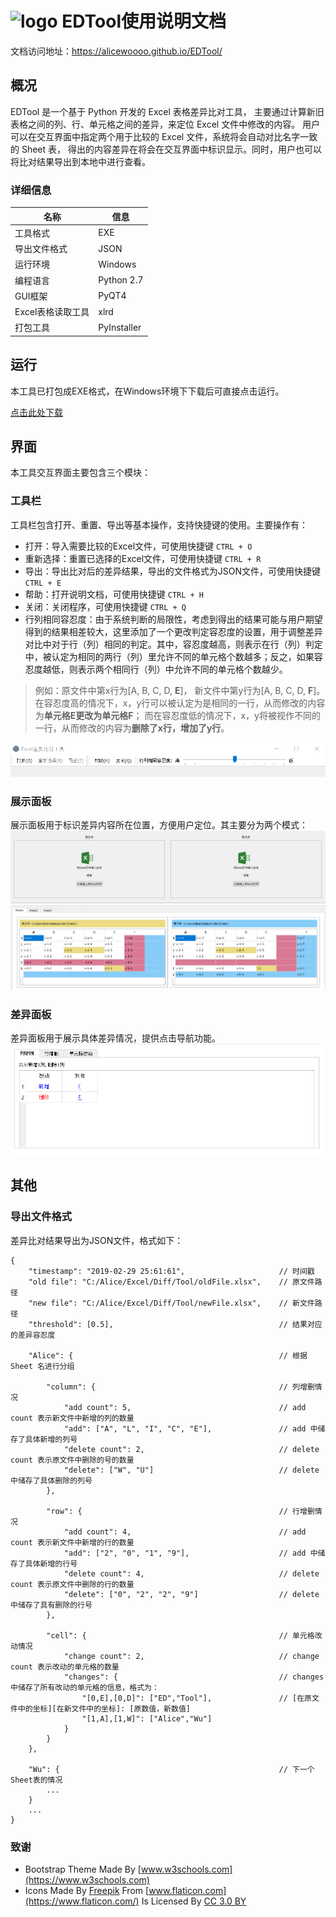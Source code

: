# ![logo](https://github.com/AliceWoooo/EDTool/blob/master/image/favixon.ico) EDTool使用说明文档
文档访问地址：https://alicewoooo.github.io/EDTool/


## 概况
EDTool 是一个基于 Python 开发的 Excel 表格差异比对工具， 主要通过计算新旧表格之间的列、行、单元格之间的差异，来定位 Excel 文件中修改的内容。 用户可以在交互界面中指定两个用于比较的 Excel 文件，系统将会自动对比名字一致的 Sheet 表， 得出的内容差异在将会在交互界面中标识显示。同时，用户也可以将比对结果导出到本地中进行查看。

### 详细信息
| 名称 | 信息 |
| --- | --- |
| 工具格式 | EXE |
| 导出文件格式 | JSON |
| 运行环境 | Windows |
| 编程语言 | Python 2.7 |
| GUI框架 | PyQT4 |
| Excel表格读取工具 | xlrd |
| 打包工具 | PyInstaller |


## 运行
本工具已打包成EXE格式，在Windows环境下下载后可直接点击运行。

[点击此处下载](https://github.com/AliceWoooo/EDTool/releases/download/v1.0/EDTool.exe)


## 界面
本工具交互界面主要包含三个模块：

### 工具栏
工具栏包含打开、重置、导出等基本操作，支持快捷键的使用。主要操作有：
* 打开：导入需要比较的Excel文件，可使用快捷键 `CTRL + O`
* 重新选择：重置已选择的Excel文件，可使用快捷键 `CTRL + R`
* 导出：导出比对后的差异结果，导出的文件格式为JSON文件，可使用快捷键 `CTRL + E`
* 帮助：打开说明文档，可使用快捷键 `CTRL + H`
* 关闭：关闭程序，可使用快捷键 `CTRL + Q`
* 行列相同容忍度：由于系统判断的局限性，考虑到得出的结果可能与用户期望得到的结果相差较大，这里添加了一个更改判定容忍度的设置，用于调整差异对比中对于行（列）相同的判定。其中，容忍度越高，则表示在行（列）判定中，被认定为相同的两行（列）里允许不同的单元格个数越多；反之，如果容忍度越低，则表示两个相同行（列）中允许不同的单元格个数越少。
> 例如：原文件中第x行为[A, B, C, D, **E**]， 新文件中第y行为[A, B, C, D, **F**]。 在容忍度高的情况下，x，y行可以被认定为是相同的一行，从而修改的内容为**单元格E更改为单元格F**； 而在容忍度低的情况下，x，y将被视作不同的一行，从而修改的内容为**删除了x行，增加了y行**。

![toolbar view](https://github.com/AliceWoooo/EDTool/blob/master/image/tool_view.png)

### 展示面板
展示面板用于标识差异内容所在位置，方便用户定位。其主要分为两个模式：
![display drag](https://github.com/AliceWoooo/EDTool/blob/master/image/display_drag.png)
![display excel](https://github.com/AliceWoooo/EDTool/blob/master/image/display_excel.png)

### 差异面板
差异面板用于展示具体差异情况，提供点击导航功能。
![diff view](https://github.com/AliceWoooo/EDTool/blob/master/image/diff_view.png)


## 其他

### 导出文件格式
差异比对结果导出为JSON文件，格式如下：
```
{
    "timestamp": "2019-02-29 25:61:61",                     // 时间戳
    "old file": "C:/Alice/Excel/Diff/Tool/oldFile.xlsx",    // 原文件路径
    "new file": "C:/Alice/Excel/Diff/Tool/newFile.xlsx",    // 新文件路径
    "threshold": [0.5],                                     // 结果对应的差异容忍度

    "Alice": {                                              // 根据 Sheet 名进行分组

        "column": {                                         // 列增删情况
            "add count": 5,                                 // add count 表示新文件中新增的列的数量
            "add": ["A", "L", "I", "C", "E"],               // add 中储存了具体新增的列号
            "delete count": 2,                              // delete count 表示原文件中删除的号的数量
            "delete": ["W", "U"]                            // delete 中储存了具体删除的列号
        },

        "row": {                                            // 行增删情况
            "add count": 4,                                 // add count 表示新文件中新增的行的数量
            "add": ["2", "0", "1", "9"],                    // add 中储存了具体新增的行号
            "delete count": 4,                              // delete count 表示原文件中删除的行的数量
            "delete": ["0", "2", "2", "9"]                  // delete 中储存了具有删除的行号
        },

        "cell": {                                           // 单元格改动情况
            "change count": 2,                              // change count 表示改动的单元格的数量
            "changes": {                                    // changes 中储存了所有改动的单元格的信息，格式为：
                "[0,E],[0,D]": ["ED","Tool"],               // [在原文件中的坐标][在新文件中的坐标]: [原数值，新数值]
                "[1,A],[1,W]": ["Alice","Wu"]
            }
        }
    },

    "Wu": {                                                 // 下一个Sheet表的情况
        ...
    }
    ...
}
```


### 致谢
* Bootstrap Theme Made By [www.w3schools.com](https://www.w3schools.com)
* Icons Made By [Freepik](https://www.freepik.com/) From [www.flaticon.com](https://www.flaticon.com/) Is Licensed By [CC 3.0 BY](http://creativecommons.org/licenses/by/3.0/)


